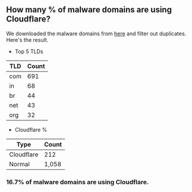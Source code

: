 ## How many % of malware domains are using Cloudflare?


We downloaded the malware domains from [here](https://urlhaus.abuse.ch) and filter out duplicates.
Here's the result.


[//]: # (start replacement)


- Top 5 TLDs

| TLD | Count |
| --- | --- |
| com | 691 |
| in | 68 |
| br | 44 |
| net | 43 |
| org | 32 |


- Cloudflare %

| Type | Count |
| --- | --- |
| Cloudflare | 212 |
| Normal | 1,058 |


### 16.7% of malware domains are using Cloudflare.